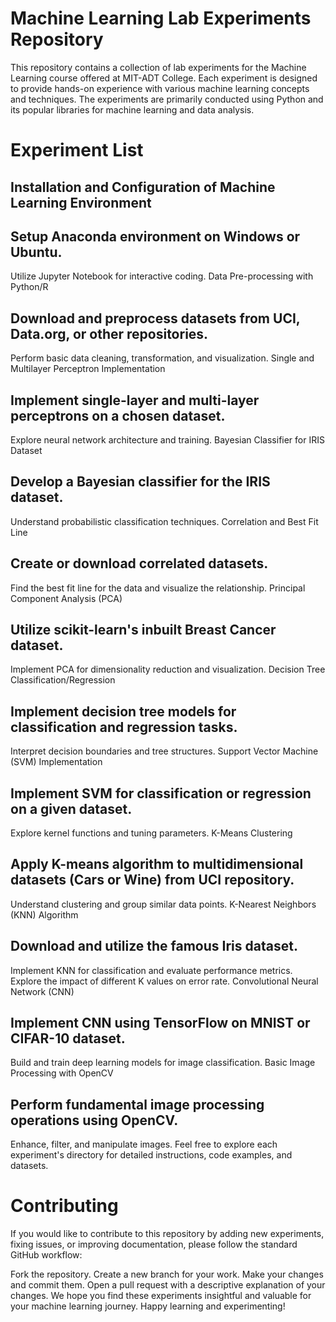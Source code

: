 # Machine Learning Lab Experiments Repository
This repository contains a collection of lab experiments for the Machine Learning course offered at MIT-ADT College. Each experiment is designed to provide hands-on experience with various machine learning concepts and techniques. The experiments are primarily conducted using Python and its popular libraries for machine learning and data analysis.

# Experiment List
## Installation and Configuration of Machine Learning Environment

## Setup Anaconda environment on Windows or Ubuntu.
Utilize Jupyter Notebook for interactive coding.
Data Pre-processing with Python/R

## Download and preprocess datasets from UCI, Data.org, or other repositories.
Perform basic data cleaning, transformation, and visualization.
Single and Multilayer Perceptron Implementation

## Implement single-layer and multi-layer perceptrons on a chosen dataset.
Explore neural network architecture and training.
Bayesian Classifier for IRIS Dataset

## Develop a Bayesian classifier for the IRIS dataset.
Understand probabilistic classification techniques.
Correlation and Best Fit Line

## Create or download correlated datasets.
Find the best fit line for the data and visualize the relationship.
Principal Component Analysis (PCA)

## Utilize scikit-learn's inbuilt Breast Cancer dataset.
Implement PCA for dimensionality reduction and visualization.
Decision Tree Classification/Regression

## Implement decision tree models for classification and regression tasks.
Interpret decision boundaries and tree structures.
Support Vector Machine (SVM) Implementation

## Implement SVM for classification or regression on a given dataset.
Explore kernel functions and tuning parameters.
K-Means Clustering

## Apply K-means algorithm to multidimensional datasets (Cars or Wine) from UCI repository.
Understand clustering and group similar data points.
K-Nearest Neighbors (KNN) Algorithm

## Download and utilize the famous Iris dataset.
Implement KNN for classification and evaluate performance metrics.
Explore the impact of different K values on error rate.
Convolutional Neural Network (CNN)

## Implement CNN using TensorFlow on MNIST or CIFAR-10 dataset.
Build and train deep learning models for image classification.
Basic Image Processing with OpenCV

## Perform fundamental image processing operations using OpenCV.
Enhance, filter, and manipulate images.
Feel free to explore each experiment's directory for detailed instructions, code examples, and datasets.

# Contributing
If you would like to contribute to this repository by adding new experiments, fixing issues, or improving documentation, please follow the standard GitHub workflow:

Fork the repository.
Create a new branch for your work.
Make your changes and commit them.
Open a pull request with a descriptive explanation of your changes.
We hope you find these experiments insightful and valuable for your machine learning journey. Happy learning and experimenting!






